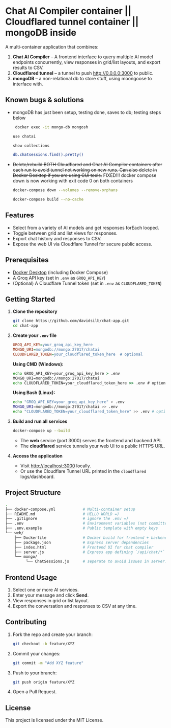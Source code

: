 # Chat AI Compiler container || Cloudflared tunnel container || mongoDB inside

A multi-container application that combines:

1. **Chat AI Compiler** – A frontend interface to query multiple AI model endpoints concurrently, view responses in grid/list layouts, and export results to CSV.
2. **Cloudflared tunnel** – a tunnel to push http://0.0.0.0:3000 to public.
3. **mongoDB** – a non-relational db to store stuff, using moongoose to interface with.

## Known bugs & solutions

- mongoDB has just been setup, testing done, saves to db; testing steps below

   ```bash
    docker exec -it mongo-db mongosh
   ```

   ```bash
   use chatai
   ```

   ```bash
   show collections
   ```

   ```bash
   db.chatsessions.find().pretty()
   ```

- ~~Delete/rebuild BOTH Cloudflared and Chat AI Compiler containers after each run to avoid tunnel not working on new runs. Can also delete in Docker Desktop if you are using GUI tools.~~ FIXED!!! docker compose down is now working with exit code 0 on both containers

   ```bash
   docker-compose down --volumes --remove-orphans
   ```

   ```bash
   docker-compose build --no-cache
   ```

## Features

- Select from a variety of AI models and get responses forEach looped.
- Toggle between grid and list views for responses.
- Export chat history and responses to CSV.
- Expose the web UI via Cloudflare Tunnel for secure public access.

## Prerequisites

- [Docker Desktop](https://www.docker.com/products/docker-desktop) (including Docker Compose)
- A Groq API key (set in `.env` as `GROQ_API_KEY`)
- (Optional) A Cloudflare Tunnel token (set in `.env` as `CLOUDFLARED_TOKEN`)

## Getting Started

1. **Clone the repository**

   ```bash
   git clone https://github.com/davidsilb/chat-app.git
   cd chat-app
   ```

2. **Create your `.env` file**

   ```ini
   GROQ_API_KEY=your_groq_api_key_here
   MONGO_URI=mongodb://mongo:27017/chatai
   CLOUDFLARED_TOKEN=your_cloudflared_token_here  # optional
   ```

   **Using CMD (Windows):**

   ```cmd
   echo GROQ_API_KEY=your_groq_api_key_here > .env
   MONGO_URI=mongodb://mongo:27017/chatai
   echo CLOUDFLARED_TOKEN=your_cloudflared_token_here >> .env # optional
   ```

   **Using Bash (Linux):**

   ```bash
   echo "GROQ_API_KEY=your_groq_api_key_here" > .env
   MONGO_URI=mongodb://mongo:27017/chatai >> .env
   echo "CLOUDFLARED_TOKEN=your_cloudflared_token_here" >> .env # optional
   ```

3. **Build and run all services**

   ```bash
   docker-compose up --build
   ```

   - The **web** service (port 3000) serves the frontend and backend API.
   - The **cloudflared** service tunnels your web UI to a public HTTPS URL.

4. **Access the application**

   - Visit [http://localhost:3000](http://localhost:3000) locally.
   - Or use the Cloudflare Tunnel URL printed in the `cloudflared` logs/dashboard.

## Project Structure

```bash
.
├── docker-compose.yml            # Multi-container setup
├── README.md                     # HELLO WORLD =)
├── .gitignore                    # ignore the .env =)
├── .env                          # Environment variables (not committed)
├── .env.example                  # Public template with empty keys
└── web/
    ├── Dockerfile                # Docker build for frontend + backend
    ├── package.json              # Express server dependencies
    ├── index.html                # Frontend UI for chat compiler
    ├── server.js                 # Express app defining `/api/chat/*` routes
    └── mongo/
         └── ChatSessions.js      # seperate to avoid issues in server.js
```

## Frontend Usage

1. Select one or more AI services.
2. Enter your message and click **Send**.
3. View responses in grid or list layout.
4. Export the conversation and responses to CSV at any time.

## Contributing

1. Fork the repo and create your branch:

   ```bash
   git checkout -b feature/XYZ
   ```

2. Commit your changes:

   ```bash
   git commit -m "Add XYZ feature"
   ```

3. Push to your branch:

   ```bash
   git push origin feature/XYZ
   ```

4. Open a Pull Request.

## License

This project is licensed under the MIT License.

